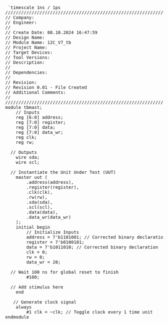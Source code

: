 <pre> `timescale 1ns / 1ps
//////////////////////////////////////////////////////////////////////////////////
// Company: 
// Engineer: 
// 
// Create Date: 08.10.2024 16:47:59
// Design Name: 
// Module Name: 12C_V7_tb
// Project Name: 
// Target Devices: 
// Tool Versions: 
// Description: 
// 
// Dependencies: 
// 
// Revision:
// Revision 0.01 - File Created
// Additional Comments:
// 
//////////////////////////////////////////////////////////////////////////////////
module tbmast;
    // Inputs
    reg [6:0] address;
    reg [7:0] register;
    reg [7:0] data;
    reg [7:0] data_wr;
    reg clk;
    reg rw;

  // Outputs
    wire sda;
    wire scl;

  // Instantiate the Unit Under Test (UUT)
    master uut (
        .address(address),
        .register(register),
        .clk(clk),
        .rw(rw), 
        .sda(sda),
        .scl(scl),
        .data(data),
        .data_wr(data_wr)
    );
    initial begin
        // Initialize Inputs
        address = 7'b1101001; // Corrected binary declaration
        register = 7'b0100101;
        data = 7'b1011010; // Corrected binary declaration
        clk = 0;
        rw = 0;
        data_wr = 20;

  // Wait 100 ns for global reset to finish
        #100;

  // Add stimulus here
    end

   // Generate clock signal
    always
        #1 clk = ~clk; // Toggle clock every 1 time unit
endmodule </pre>
